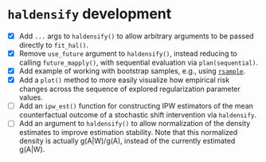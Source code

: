 # `haldensify` development

- [x] Add `...` args to `haldensify()` to allow arbitrary arguments to be
  passed directly to `fit_hal()`.
- [x] Remove `use_future` argument to `haldensify()`, instead reducing to
  calling `future_mapply()`, with sequential evaluation via `plan(sequential)`.
- [x] Add example of working with bootstrap samples, e.g., using
  [`rsample`](https://rsample.tidymodels.org/reference/bootstraps.html).
- [x] Add a `plot()` method to more easily visualize how empirical risk changes
  across the sequence of explored regularization parameter values.
- [ ] Add an `ipw_est()` function for constructing IPW estimators of the mean
  counterfactual outcome of a stochastic shift intervention via `haldensify`.
- [ ] Add an argument to `haldensify()` to allow normalization of the density
  estimates to improve estimation stability. Note that this normalized density
  is actually g(A|W)/g(A), instead of the currently estimated g(A|W).
